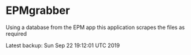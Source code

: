 # EPMgrabber
Using a database from the EPM app this application scrapes the files as required


Latest backup: Sun Sep 22 19:12:01 UTC 2019
